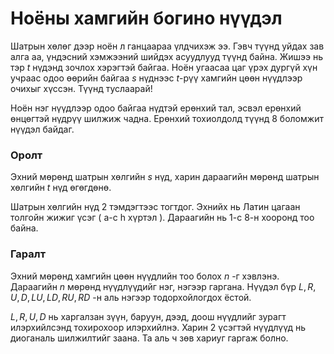 Ноёны хамгийн богино нүүдэл
============

Шатрын хөлөг дээр ноён л ганцаараа үлдчихэж ээ. Гэвч түүнд уйдах зав алга аа, үндэсний хэмжээний шийдэх асуудлууд түүнд байна. Жишээ нь тэр $t$ нүдэнд зочлох хэрэгтэй байгаа. Ноён угаасаа цаг үрэх дургүй хүн учраас одоо өөрийн байгаа $s$ нүднээс $t$-рүү хамгийн цөөн нүүдлээр очихыг хүссэн. Түүнд туслаарай!

Ноён нэг нүүдлээр одоо байгаа нүдтэй ерөнхий тал, эсвэл ерөнхий өнцөгтэй нүдрүү шилжиж чадна. Ерөнхий тохиолдолд түүнд 8 боломжит нүүдэл байдаг.

### Оролт
Эхний мөрөнд шатрын хөлгийн $s$ нүд, харин дараагийн мөрөнд шатрын хөлгийн $t$ нүд өгөгдөнө.

Шатрын хөлгийн нүд 2 тэмдэгтээс тогтдог. Эхнийх нь Латин цагаан толгойн жижиг үсэг ( a-c h хүртэл ). Дараагийн нь 1-с 8-н хооронд тоо байна.

### Гаралт
Эхний мөрөнд хамгийн цөөн нүүдлийн тоо болох $n$ -г хэвлэнэ. Дараагийн $n$ мөрөнд нүүдлүүдийг нэг, нэгээр гаргана. Нүүдэл бүр $L, R, U, D, LU, LD, RU, RD$ -н аль нэгээр тодорхойлогдох ёстой.

$L, R, U, D$ нь харгалзан зүүн, баруун, дээд, доош нүүдлийг зурагт илэрхийлсэнд тохирохоор илэрхийлнэ. Харин 2 үсэгтэй нүүдлүүд нь диоганаль шилжилтийг заана. Та аль ч зөв хариуг гаргаж болно. 
